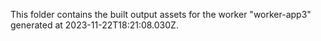 This folder contains the built output assets for the worker "worker-app3" generated at 2023-11-22T18:21:08.030Z.